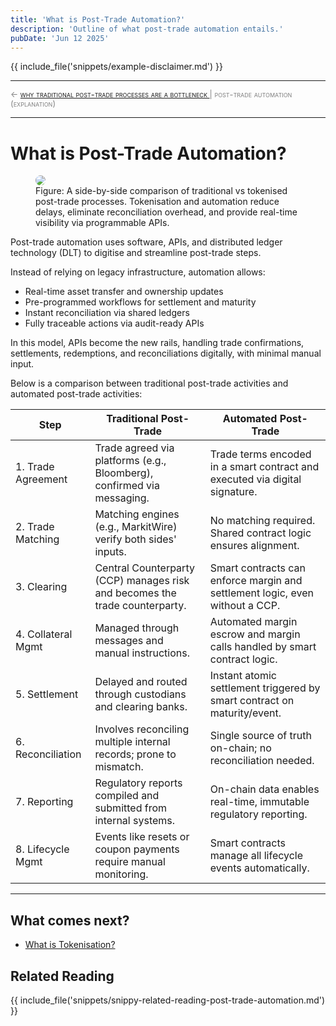 ```yaml
---
title: 'What is Post-Trade Automation?'
description: 'Outline of what post-trade automation entails.'
pubDate: 'Jun 12 2025'
---
```


{{ include_file('snippets/example-disclaimer.md') }}

<hr/>
<span style="font-variant: small-caps; font-size: 0.8rem; color: grey; "> 
    ← <a href="/mkdocs/examples/post-trade-automation/pt-auto/why-traditional-post-trade-processes-are-a-bottleneck/">why traditional post-trade processes are a bottleneck </a>  |   post-trade automation (explanation)
</span>
<hr/>

# What is Post-Trade Automation?

<figure>
  <img src="/mkdocs/assets/images/examples/post-trade-automation/pt-auto/traditionalVSAutomated.png"  style="border-radius: 12px" />
  <figcaption>Figure: A side-by-side comparison of traditional vs tokenised post-trade processes. Tokenisation and automation reduce delays, eliminate reconciliation overhead, and provide real-time visibility via programmable APIs.
</figcaption>
</figure>

Post-trade automation uses software, APIs, and distributed ledger technology (DLT) to digitise and streamline post-trade steps.

Instead of relying on legacy infrastructure, automation allows:

- Real-time asset transfer and ownership updates
- Pre-programmed workflows for settlement and maturity
- Instant reconciliation via shared ledgers
- Fully traceable actions via audit-ready APIs

In this model, APIs become the new rails, handling trade confirmations, settlements, redemptions, and reconciliations digitally, with minimal manual input.



Below is a comparison between traditional post-trade activities and automated post-trade activities:

| Step                  | Traditional Post-Trade                                                                 | Automated Post-Trade                                                                      |
|-----------------------|----------------------------------------------------------------------------------------|--------------------------------------------------------------------------------------------|
| 1. Trade Agreement    | Trade agreed via platforms (e.g., Bloomberg), confirmed via messaging.                | Trade terms encoded in a smart contract and executed via digital signature.               |
| 2. Trade Matching     | Matching engines (e.g., MarkitWire) verify both sides' inputs.                        | No matching required. Shared contract logic ensures alignment.                            |
| 3. Clearing           | Central Counterparty (CCP) manages risk and becomes the trade counterparty.           | Smart contracts can enforce margin and settlement logic, even without a CCP.              |
| 4. Collateral Mgmt    | Managed through messages and manual instructions.                                     | Automated margin escrow and margin calls handled by smart contract logic.                 |
| 5. Settlement         | Delayed and routed through custodians and clearing banks.                             | Instant atomic settlement triggered by smart contract on maturity/event.                  |
| 6. Reconciliation     | Involves reconciling multiple internal records; prone to mismatch.                    | Single source of truth on-chain; no reconciliation needed.                                |
| 7. Reporting          | Regulatory reports compiled and submitted from internal systems.                      | On-chain data enables real-time, immutable regulatory reporting.                          |
| 8. Lifecycle Mgmt     | Events like resets or coupon payments require manual monitoring.                      | Smart contracts manage all lifecycle events automatically.                                |

---

## What comes next?

- [What is Tokenisation?](/mkdocs/examples/post-trade-automation/pt-auto/what-is-tokenisation/)

## Related Reading

{{ include_file('snippets/snippy-related-reading-post-trade-automation.md') }} 